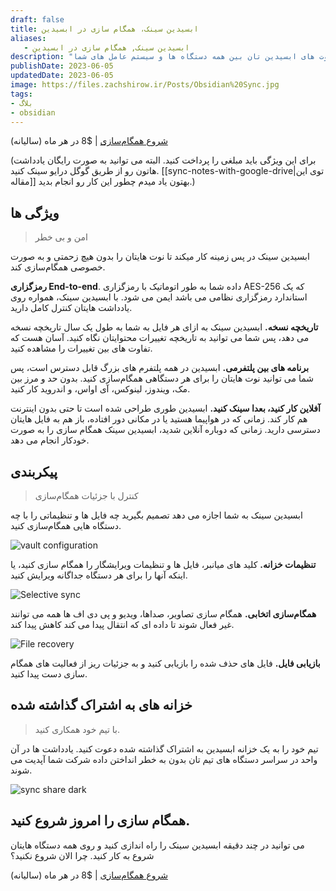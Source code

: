 ```yaml
---
draft: false
title: ابسیدین سینک، همگام سازی در ابسیدین
aliases: 
   - ابسیدین سینک, همگام سازی در ابسیدین
description: "همه نوت هایتان، روی همه دستگاه هایتان. راه امن و بی خطر برای سینک کردن نوت های ابسیدین تان بین همه دستگاه ها و سیستم عامل های شما. "
publishDate: 2023-06-05
updatedDate: 2023-06-05
image: https://files.zachshirow.ir/Posts/Obsidian%20Sync.jpg
tags: 
- بلاگ
- obsidian
---
```



[شروع همگام‌سازی](https://obsidian.md/account) | $8 در هر ماه (سالیانه)

(برای این ویژگی باید مبلغی را پرداخت کنید. البته می توانید به صورت رایگان یادداشت هاتون رو از طریق گوگل درایو سینک کنید. [[sync-notes-with-google-drive|توی این مقاله]] بهتون یاد میدم چطور این کار رو انجام بدید.)

## ویژگی ها

>امن و بی خطر 

ابسیدین سینک در پس زمینه کار میکند تا نوت هایتان را بدون هیچ زحمتی و به صورت خصوصی همگام‌سازی کند. 

**رمزگزاری End-to-end**. داده شما به طور اتوماتیک با رمزگزاری AES-256 که یک استاندارد رمزگزاری نظامی می باشد ایمن می شود. با ابسیدین سینک، همواره روی یادداشت هایتان کنترل کامل دارید.  

**تاریخچه نسخه.** ابسیدین سینک به ازای هر فایل به شما به طول یک سال تاریخچه نسخه می دهد، پس شما می توانید به تاریخچه تغییرات محتوایتان نگاه کنید. آسان هست که تفاوت های بین تغییرات را مشاهده کنید. 

**برنامه های بین پلتفرمی.** ابسیدین در همه پلتفرم های بزرگ قابل دسترس است، پس شما می توانید نوت هایتان را برای هر دستگاهی همگام‌سازی کنید. بدون حد و مرز بین مک، ویندوز، لینوکس، آی اواس، و اندروید کار کنید. 

**آفلاین کار کنید، بعدا سینک کنید.** ابسیدین طوری طراحی شده است تا حتی بدون اینترنت هم کار کند. زمانی که در هواپیما هستید یا در مکانی دور افتاده، باز هم به فایل هایتان دسترسی دارید. زمانی که دوباره آنلاین شدید، ابسیدین سینک همگام سازی را به صورت خودکار انجام می دهد. 


## پیکربندی

> کنترل با جزئیات همگام‌سازی

ابسیدین سینک به شما اجازه می دهد تصمیم بگیرید چه فایل ها و تنظیماتی را با چه دستگاه هایی همگام‌سازی کنید.  

![vault configuration](https://files.zachshirow.ir/Posts/sync-Vault-Configuration.png)

**تنظیمات خزانه.** کلید های میانبر، فایل ها و تنظیمات ویرایشگار را همگام سازی کنید، یا اینکه آنها را برای هر دستگاه جداگانه ویرایش کنید. 

![Selective sync](https://files.zachshirow.ir/Posts/sync-Selective-Sync.png)

**همگام‌سازی اتخابی.** همگام سازی تصاویر، صداها، ویدیو و پی دی اف ها همه می توانند غیر فعال شوند تا داده ای که انتقال پیدا می کند کاهش پیدا کند. 

![File recovery](https://files.zachshirow.ir/Posts/sync-File-Recovery.png)

**بازیابی فایل.** فایل های حذف شده را بازیابی کنید و به جزئیات ریز از فعالیت های همگام سازی دست پیدا کنید. 

## خزانه های به اشتراک گذاشته شده

> با تیم خود همکاری کنید. 

تیم خود را به یک خزانه ابسیدین به اشتراک گذاشته شده دعوت کنید. یادداشت ها در آن واحد در سراسر دستگاه های تیم تان بدون به خطر انداختن داده شرکت شما آپدیت می شوند. 

![sync share dark](https://files.zachshirow.ir/Posts/sync-share-dark.png)

## همگام سازی را امروز شروع کنید.

می توانید در چند دقیقه ابسیدین سینک را راه اندازی کنید و روی همه دستگاه هایتان شروع به کار کنید. چرا الان شروع نکنید؟ 

[شروع همگام‌سازی](https://obsidian.md/account) | $8 در هر ماه (سالیانه)




